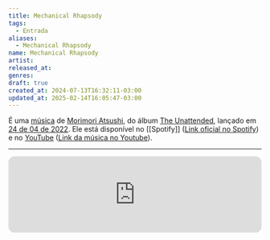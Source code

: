 ```yaml
---
title: Mechanical Rhapsody
tags:
  - Entrada
aliases:
  - Mechanical Rhapsody
name: Mechanical Rhapsody
artist: 
released_at: 
genres: 
draft: true
created_at: 2024-07-13T16:32:11-03:00
updated_at: 2025-02-14T16:05:47-03:00
---
```


É uma [música](../../../../2025/03/30/atomo/musica.md) de [Morimori Atsushi](../../16/entrada/Morimori_Atsushi.md), do álbum [The Unattended](../../../../../../The_Unattended.md), lançado em [24 de 04 de 2022](../../../../../datas/2022-04-24.md).  Ele está disponível no [[Spotify]] ([Link oficial no Spotify](https://open.spotify.com/intl-pt/track/3lRql8S2uSXZ3qrvBIYbDY?si=f274f829228a4928)) e no [YouTube](../../16/entrada/YouTube.md) ([Link da música no Youtube](https://www.youtube.com/channel/UCCjofagQ-ZQnrhLj4hZoWZQ)).

---

<iframe style="border-radius:12px" src="https://open.spotify.com/embed/track/3lRql8S2uSXZ3qrvBIYbDY?utm_source=generator" width="100%" height="152" frameBorder="0" allowfullscreen="" allow="autoplay; clipboard-write; encrypted-media; fullscreen; picture-in-picture" loading="lazy"></iframe>

